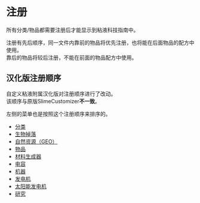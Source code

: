 # 注册

所有分类/物品都需要注册后才能显示到粘液科技指南中。

注册有先后顺序，同一文件内靠前的物品将优先注册，也将能在后面物品的配方中使用。  
靠后的物品将较后注册，不能在前面的物品配方中使用。

## 汉化版注册顺序

自定义粘液附属汉化版对注册顺序进行了改动。  
该顺序与原版SlimeCustomizer**不一致**。

左侧的菜单也是按照这个注册顺序来排序的。

- [分类](./Categories)
- [生物掉落](./Mob-Drops)
- [自然资源（GEO）](./Geo-Resources)
- [物品](./Items)
- [材料生成器](./Material-Generators)
- [电容](./Capacitors)
- [机器](./Machines)
- [发电机](./Generators)
- [太阳能发电机](./Solar-Generators)
- [研究](./Researches)
